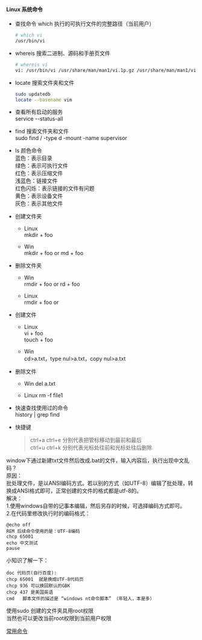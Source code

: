 #### Linux 系统命令
* 查找命令
    which 执行的可执行文件的完整路径（当前用户）
    ``` bash
    # which vi
    /usr/bin/vi
    ```

* whereis 搜索二进制、源码和手册页文件
    ``` bash
    # whereis vi
    vi: /usr/bin/vi /usr/share/man/man1/vi.1p.gz /usr/share/man/man1/vi.1.gz
    ```

* locate 搜索文件夹和文件
    ``` bash
    sudo updatedb 
    locate --basename vim
    ```
    
- 查看所有启动的服务  
  service --status-all

* find 搜索文件夹和文件  
    sudo find / -type d -mount -name supervisor 

* ls 颜色命令  
    蓝色：表示目录  
    绿色：表示可执行文件  
    红色：表示压缩文件   
    浅蓝色：链接文件  
    红色闪烁：表示链接的文件有问题  
    黄色：表示设备文件  
    灰色：表示其他文件  

* 创建文件夹  
  - Linux  
    mkdir + foo

  - Win  
    mkdir + foo  or md + foo  

- 删除文件夹
  - Win  
    rmdir + foo or rd + foo

  - Linux  
    rmdir + foo or 

* 创建文件  
  - Linux  
    vi + foo  
    touch + foo

  - Win  
     cd>a.txt，type nul>a.txt，copy nul>a.txt 

- 删除文件
  - Win
    del a.txt

  - Linux 
    rm -f file1

* 快速查找使用过的命令  
    history | grep find
    

* 快捷键
    > ctrl+a   ctrl+e   分别代表把管标移动到最前和最后  
    > ctrl+u   ctrl+k   分别代表光标处往前和光标处往后删除    

window下通过新建txt文件然后改成.bat的文件，输入内容后，执行出现中文乱码？  
原因：  
批处理文件，是以ANSI编码方式。若以别的方式（如UTF-8）编辑了批处理，转换成ANSI格式即可，正常创建的文件的格式都是utf-8的。  
解决：  
1.使用windows自带的记事本编辑，然后另存的时候，可选择编码方式即可。  
2.在代码里修改执行时的编码格式：
``` dos
@echo off
REM 后续命令使用的是：UTF-8编码
chcp 65001
echo 中文测试
pause
```
小知识了解一下：  
``` dos
doc 代码页(自行百度):
chcp 65001  就是换成UTF-8代码页
chcp 936 可以换回默认的GBK
chcp 437 是美国英语  
cmd   脚本文件的描述是 “windows nt命令脚本” （年轻人，本是多）
```

   
使用sudo 创建的文件夹具用root权限  
当然也可以更改当前root权限到当前用户权限  




[常用命令](https://www.cnblogs.com/yjd_hycf_space/p/7730690.html)  